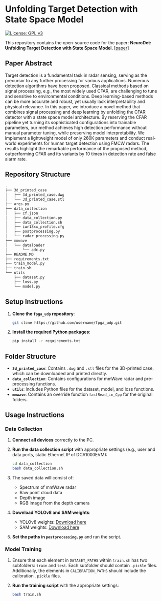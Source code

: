 # Unfolding Target Detection with State Space Model
[![License: GPL v3](https://img.shields.io/badge/License-GPLv3-blue.svg)](https://www.gnu.org/licenses/gpl-3.0)

This repository contains the open-source code for the paper: **NeuroDet: Unfolding Target Detection with State Space Model**. [[paper]](./preprint.pdf)

## Paper Abstract

Target detection is a fundamental task in radar sensing, serving as the precursor to any further processing for various applications. Numerous detection algorithms have been proposed. Classical methods based on signal processing, e.g., the most widely used CFAR, are challenging to tune and sensitive to environmental conditions. Deep learning-based methods can be more accurate and robust, yet usually lack interpretability and physical relevance. In this paper, we introduce a novel method that combines signal processing and deep learning by unfolding the CFAR detector with a state space model architecture. By reserving the CFAR pipeline yet turning its sophisticated configurations into trainable parameters, our method achieves high detection performance without manual parameter tuning, while preserving model interpretability. We implement a lightweight model of only 260K parameters and conduct real-world experiments for human target detection using FMCW radars. The results highlight the remarkable performance of the proposed method, outperforming CFAR and its variants by 10 times in detection rate and false alarm rate.

## Repository Structure

```bash
.
├── 3d_printed_case
│   ├── 3d_printed_case.dwg
│   └── 3d_printed_case.stl
├── args.py
├── data_collection
│   ├── cf.json
│   ├── data_collection.py
│   ├── data_collection.sh
│   ├── iwr18xx_profile.cfg
│   ├── postprocessing.py
│   └── radar_processing.py
├── mmwave
│   └── dataloader
│       └── adc.py
├── README.MD
├── requirements.txt
├── train_model.py
├── train.sh
└── utils
    ├── dataset.py
    ├── loss.py
    └── model.py
```

## Setup Instructions

1. **Clone the `fpga_udp` repository**:
   ```bash
   git clone https://github.com/username/fpga_udp.git
   ```

2. **Install the required Python packages**:
   ```bash
   pip install -r requirements.txt
   ```

## Folder Structure

- **`3d_printed_case`**: Contains `.dwg` and `.stl` files for the 3D-printed case, which can be downloaded and printed directly.
- **`data_collection`**: Contains configurations for mmWave radar and pre-processing functions.
- **`utils`**: Includes Python files for the dataset, model, and loss functions.
- **`mmwave`**: Contains an override function `fastRead_in_Cpp` for the original folders.

## Usage Instructions

### Data Collection

1. **Connect all devices** correctly to the PC.
2. **Run the data collection script** with appropriate settings (e.g., user and data ports, static Ethernet IP of DCA1000EVM):
    ```bash
    cd data_collection
    bash data_collection.sh
    ```
3. The saved data will consist of:
   - Spectrum of mmWave radar
   - Raw point cloud data
   - Depth image
   - RGB image from the depth camera

4. **Download YOLOv8 and SAM weights**:
   - YOLOv8 weights: [Download here](https://github.com/ultralytics/assets/releases/download/v0.0.0/yolov8s.pt)
   - SAM weights: [Download here](https://dl.fbaipublicfiles.com/segment_anything/sam_vit_h_4b8939.pth)

5. **Set the paths in `postprocessing.py`** and run the script.

### Model Training

1. Ensure that each element in `DATASET_PATHS` within `train.sh` has two subfolders: `train` and `test`. Each subfolder should contain `.pickle` files. Additionally, the elements in `CALIBRATION_PATHS` should include the calibration `.pickle` files.

2. **Run the training script** with the appropriate settings:
   ```bash
   bash train.sh
   ```
